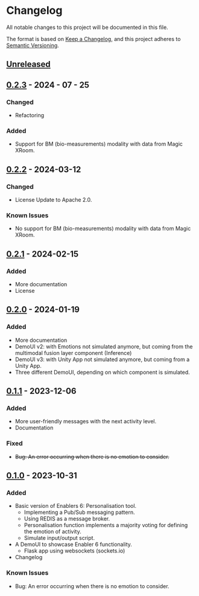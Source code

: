 # Changelog

All notable changes to this project will be documented in this file.

The format is based on [Keep a Changelog](https://keepachangelog.com/en/1.0.0/),
and this project adheres to [Semantic Versioning](https://semver.org/spec/v2.0.0.html).

## [Unreleased]

## [0.2.3] - 2024 - 07 - 25
### Changed 
- Refactoring

### Added 
- Support for BM (bio-measurements) modality with data from Magic XRoom.

## [0.2.2] - 2024-03-12
### Changed 
-  License Update to Apache 2.0.

### Known Issues
- No support for BM (bio-measurements) modality with data from Magic XRoom.

## [0.2.1] - 2024-02-15

### Added

- More documentation
- License

## [0.2.0] - 2024-01-19

### Added

- More documentation
- DemoUI v2: with Emotions not simulated anymore, but coming from the multimodal fusion layer component (Inference)
- DemoUI v3: with Unity App not simulated anymore, but coming from a Unity App.
- Three different DemoUI, depending on which component is simulated.

## [0.1.1] - 2023-12-06

### Added

- More user-friendly messages with the next activity level.
- Documentation

### Fixed

- ~~Bug: An error occurring when there is no emotion to consider.~~

## [0.1.0] - 2023-10-31

### Added

- Basic version of Enablers 6: Personalisation tool.
    - Implementing a Pub/Sub messaging pattern.
    - Using REDIS as a message broker.
    - Personalisation function implements a majority voting for defining the emotion of activity.
    - Simulate input/output script.
- A DemoUI to showcase Enabler 6 functionality.
    - Flask app using websockets (sockets.io)
- Changelog

### Known Issues

- Bug: An error occurring when there is no emotion to consider.

<!-- 
Example of Categories to use in each release

### Added
- Just an example of how to use changelog.

### Changed
- Just an example of how to use changelog.

### Fixed
- Just an example of how to use changelog.

### Removed
- Just an example of how to use changelog.

### Deprecated
- Just an example of how to use changelog. -->


[unreleased]: https://github.com/XR2Learn/Enabler-6-Personalisation-Tool/compare/v0.2.3...master

[0.1.0]: https://github.com/XR2Learn/Enabler-6-Personalisation-Tool/releases/tag/v0.1.0

[0.1.1]: https://github.com/XR2Learn/Enabler-6-Personalisation-Tool/releases/tag/v0.1.1

[0.2.0]: https://github.com/XR2Learn/Enabler-6-Personalisation-Tool/releases/tag/v0.2.0

[0.2.1]: https://github.com/XR2Learn/Enabler-6-Personalisation-Tool/releases/tag/v0.2.1

[0.2.2]: https://github.com/XR2Learn/Enabler-6-Personalisation-Tool/releases/tag/v0.2.2

[0.2.3]: https://github.com/XR2Learn/Enabler-6-Personalisation-Tool/releases/tag/v0.2.3